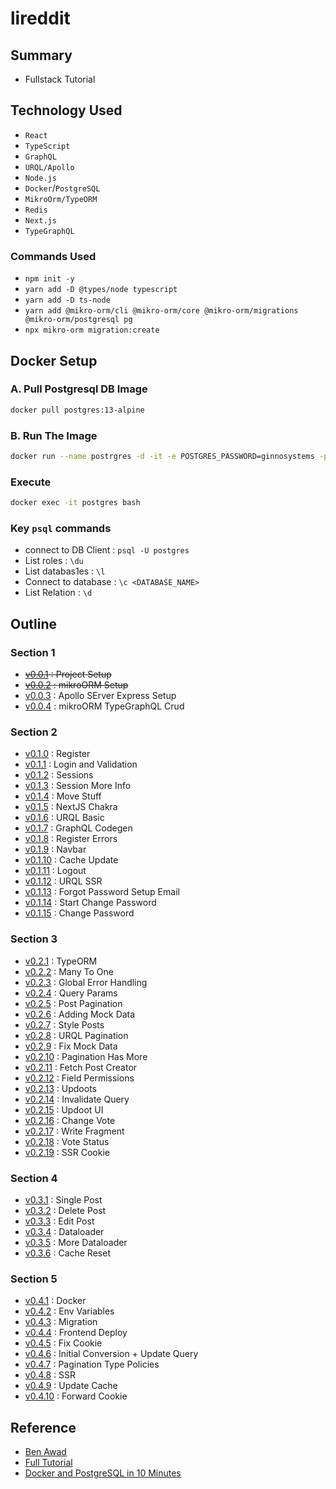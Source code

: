 # lireddit

## Summary
 - Fullstack Tutorial 

## Technology Used

 - `React`
 - `TypeScript`
 - `GraphQL`
 - `URQL/Apollo`
 - `Node.js`
 - `Docker`/`PostgreSQL`
 - `MikroOrm/TypeORM`
 - `Redis`
 - `Next.js`
 - `TypeGraphQL`


### Commands Used

- `npm init -y`
- `yarn add -D @types/node typescript`
- `yarn add -D ts-node`
- `yarn add @mikro-orm/cli @mikro-orm/core @mikro-orm/migrations @mikro-orm/postgresql pg`
- `npx mikro-orm migration:create`

## Docker Setup

### A. Pull Postgresql DB Image

```bash
docker pull postgres:13-alpine
```

### B. Run The Image

```bash
docker run --name postrgres -d -it -e POSTGRES_PASSWORD=ginnosystems -p 5432:5432 postgres:13-alpine
```

### Execute

```bash
docker exec -it postgres bash
```

### Key `psql` commands 
 - connect to DB Client : `psql -U postgres`
 - List roles : `\du` 
 - List databas1es : `\l`
 - Connect to database : `\c <DATABASE_NAME>`
 - List Relation : `\d`

## Outline

### Section 1
 - ~~[v0.0.1][v0.0.1] : Project Setup~~
 - ~~[v0.0.2][v0.0.2] : mikroORM Setup~~
 - [v0.0.3][v0.0.3] : Apollo SErver Express Setup
 - [v0.0.4][v0.0.4] : mikroORM TypeGraphQL Crud

### Section 2
 - [v0.1.0][v0.1.0] : Register
 - [v0.1.1][v0.1.0] : Login and Validation
 - [v0.1.2][v0.1.2] : Sessions
 - [v0.1.3][v0.1.3] : Session More Info
 - [v0.1.4][v0.1.4] : Move Stuff
 - [v0.1.5][v0.1.5] : NextJS Chakra
 - [v0.1.6][v0.1.6] : URQL Basic
 - [v0.1.7][v0.1.7] : GraphQL Codegen
 - [v0.1.8][v0.1.8] : Register Errors
 - [v0.1.9][v0.1.9] : Navbar
 - [v0.1.10][v0.1.10] : Cache Update
 - [v0.1.11][v0.1.11] : Logout
 - [v0.1.12][v0.1.12] : URQL SSR
 - [v0.1.13][v0.1.13] : Forgot Password Setup Email
 - [v0.1.14][v0.1.14] : Start Change Password
 - [v0.1.15][v0.1.15] : Change Password

### Section 3 
 - [v0.2.1][v0.2.1] : TypeORM
 - [v0.2.2][v0.2.2] : Many To One
 - [v0.2.3][v0.2.3] : Global Error Handling
 - [v0.2.4][v0.2.4] : Query Params
 - [v0.2.5][v0.2.5] : Post Pagination
 - [v0.2.6][v0.2.6] : Adding Mock Data
 - [v0.2.7][v0.2.7] : Style Posts
 - [v0.2.8][v0.2.8] : URQL Pagination
 - [v0.2.9][v0.2.9] : Fix Mock Data
 - [v0.2.10][v0.2.10] : Pagination Has More
 - [v0.2.11][v0.2.11] : Fetch Post Creator
 - [v0.2.12][v0.2.12] : Field Permissions
 - [v0.2.13][v0.2.13] : Updoots
 - [v0.2.14][v0.2.14] : Invalidate Query
 - [v0.2.15][v0.2.15] : Updoot UI
 - [v0.2.16][v0.2.16] : Change Vote
 - [v0.2.17][v0.2.17] : Write Fragment
 - [v0.2.18][v0.2.18] : Vote Status
 - [v0.2.19][v0.2.19] : SSR Cookie
 
 ### Section 4
 - [v0.3.1][v0.3.1] : Single Post
 - [v0.3.2][v0.3.2] : Delete Post
 - [v0.3.3][v0.3.3] : Edit Post
 - [v0.3.4][v0.3.4] : Dataloader
 - [v0.3.5][v0.3.5] : More Dataloader
 - [v0.3.6][v0.3.6] : Cache Reset
 
### Section 5 
 - [v0.4.1][v0.4.1] : Docker
 - [v0.4.2][v0.4.2] : Env Variables
 - [v0.4.3][v0.4.3] : Migration
 - [v0.4.4][v0.4.4] : Frontend Deploy
 - [v0.4.5][v0.4.5] : Fix Cookie
 - [v0.4.6][v0.4.6] : Initial Conversion + Update Query
 - [v0.4.7][v0.4.7] : Pagination Type Policies
 - [v0.4.8][v0.4.8] : SSR
 - [v0.4.9][v0.4.9] : Update Cache
 - [v0.4.10][v0.4.10] : Forward Cookie



## Reference
 - [Ben Awad][github]
 - [Full Tutorial][tut]
 - [Docker and PostgreSQL in 10 Minutes][yt] 

[github]: https://github.com/benawad
[tut]: https://youtu.be/I6ypD7qv3Z8
[yt]: https://www.youtube.com/watch?v=aHbE3pTyG-Q

[v0.0.1]: http://203.236.231.101:3000/EDUCATION/lireddit/src/v0.0.1
[v0.0.2]: http://203.236.231.101:3000/EDUCATION/lireddit/src/v0.0.2
[v0.0.3]: http://203.236.231.101:3000/EDUCATION/lireddit/src/v0.0.3
[v0.0.4]: http://203.236.231.101:3000/EDUCATION/lireddit/src/v0.0.4
[v0.1.0]: http://203.236.231.101:3000/EDUCATION/lireddit/src/v0.1.0
[v0.1.1]: http://203.236.231.101:3000/EDUCATION/lireddit/src/v0.1.1
[v0.1.2]: http://203.236.231.101:3000/EDUCATION/lireddit/src/v0.1.2
[v0.1.3]: http://203.236.231.101:3000/EDUCATION/lireddit/src/v0.1.3
[v0.1.4]: http://203.236.231.101:3000/EDUCATION/lireddit/src/v0.1.4
[v0.1.5]: http://203.236.231.101:3000/EDUCATION/lireddit/src/v0.1.5
[v0.1.6]: http://203.236.231.101:3000/EDUCATION/lireddit/src/v0.1.6
[v0.1.7]: http://203.236.231.101:3000/EDUCATION/lireddit/src/v0.1.7
[v0.1.8]: http://203.236.231.101:3000/EDUCATION/lireddit/src/v0.1.8
[v0.1.9]: http://203.236.231.101:3000/EDUCATION/lireddit/src/v0.1.9
[v0.1.10]: http://203.236.231.101:3000/EDUCATION/lireddit/src/v0.1.10
[v0.1.11]: http://203.236.231.101:3000/EDUCATION/lireddit/src/v0.1.11
[v0.1.12]: http://203.236.231.101:3000/EDUCATION/lireddit/src/v0.1.12
[v0.1.13]: http://203.236.231.101:3000/EDUCATION/lireddit/src/v0.1.13
[v0.1.14]: http://203.236.231.101:3000/EDUCATION/lireddit/src/v0.1.14
[v0.1.15]: http://203.236.231.101:3000/EDUCATION/lireddit/src/v0.1.15
[v0.2.1]: http://203.236.231.101:3000/EDUCATION/lireddit/src/v0.2.1
[v0.2.2]: http://203.236.231.101:3000/EDUCATION/lireddit/src/v0.2.2
[v0.2.3]: http://203.236.231.101:3000/EDUCATION/lireddit/src/v0.2.3
[v0.2.4]: http://203.236.231.101:3000/EDUCATION/lireddit/src/v0.2.4
[v0.2.5]: http://203.236.231.101:3000/EDUCATION/lireddit/src/v0.2.5
[v0.2.6]: http://203.236.231.101:3000/EDUCATION/lireddit/src/v0.2.6
[v0.2.7]: http://203.236.231.101:3000/EDUCATION/lireddit/src/v0.2.7
[v0.2.8]: http://203.236.231.101:3000/EDUCATION/lireddit/src/v0.2.8
[v0.2.9]: http://203.236.231.101:3000/EDUCATION/lireddit/src/v0.2.9
[v0.2.10]: http://203.236.231.101:3000/EDUCATION/lireddit/src/v0.2.10
[v0.2.11]: http://203.236.231.101:3000/EDUCATION/lireddit/src/v0.2.11
[v0.2.12]: http://203.236.231.101:3000/EDUCATION/lireddit/src/v0.2.12
[v0.2.13]: http://203.236.231.101:3000/EDUCATION/lireddit/src/v0.2.13
[v0.2.14]: http://203.236.231.101:3000/EDUCATION/lireddit/src/v0.2.14
[v0.2.15]: http://203.236.231.101:3000/EDUCATION/lireddit/src/v0.2.15
[v0.2.16]: http://203.236.231.101:3000/EDUCATION/lireddit/src/v0.2.16
[v0.2.17]: http://203.236.231.101:3000/EDUCATION/lireddit/src/v0.2.17
[v0.2.18]: http://203.236.231.101:3000/EDUCATION/lireddit/src/v0.2.18
[v0.2.19]: http://203.236.231.101:3000/EDUCATION/lireddit/src/v0.2.19
[v0.3.1]: http://203.236.231.101:3000/EDUCATION/lireddit/src/v0.3.1
[v0.3.2]: http://203.236.231.101:3000/EDUCATION/lireddit/src/v0.3.2
[v0.3.3]: http://203.236.231.101:3000/EDUCATION/lireddit/src/v0.3.3
[v0.3.4]: http://203.236.231.101:3000/EDUCATION/lireddit/src/v0.3.4
[v0.3.5]: http://203.236.231.101:3000/EDUCATION/lireddit/src/v0.3.5
[v0.3.6]: http://203.236.231.101:3000/EDUCATION/lireddit/src/v0.3.6
[v0.4.1]: http://203.236.231.101:3000/EDUCATION/lireddit/src/v0.4.1
[v0.4.2]: http://203.236.231.101:3000/EDUCATION/lireddit/src/v0.4.2
[v0.4.3]: http://203.236.231.101:3000/EDUCATION/lireddit/src/v0.4.3
[v0.4.4]: http://203.236.231.101:3000/EDUCATION/lireddit/src/v0.4.4
[v0.4.5]: http://203.236.231.101:3000/EDUCATION/lireddit/src/v0.4.5
[v0.4.6]: http://203.236.231.101:3000/EDUCATION/lireddit/src/v0.4.6
[v0.4.7]: http://203.236.231.101:3000/EDUCATION/lireddit/src/v0.4.7
[v0.4.8]: http://203.236.231.101:3000/EDUCATION/lireddit/src/v0.4.8
[v0.4.9]: http://203.236.231.101:3000/EDUCATION/lireddit/src/v0.4.9
[v0.4.10]: http://203.236.231.101:3000/EDUCATION/lireddit/src/v0.4.10